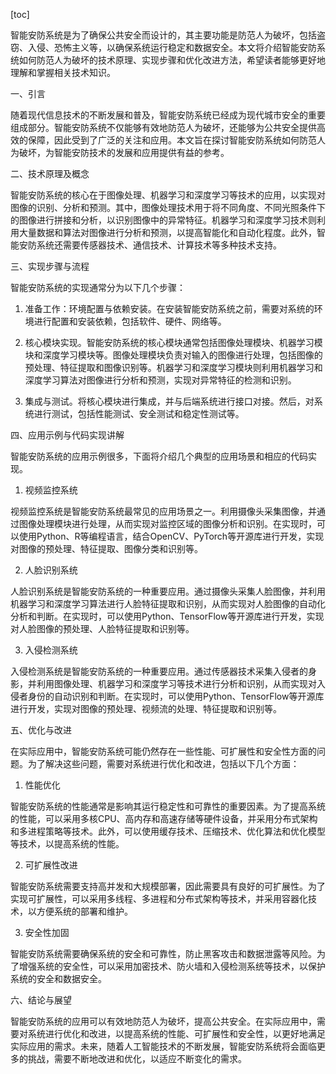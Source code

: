 
[toc]                    
                
                
智能安防系统是为了确保公共安全而设计的，其主要功能是防范人为破坏，包括盗窃、入侵、恐怖主义等，以确保系统运行稳定和数据安全。本文将介绍智能安防系统如何防范人为破坏的技术原理、实现步骤和优化改进方法，希望读者能够更好地理解和掌握相关技术知识。

一、引言

随着现代信息技术的不断发展和普及，智能安防系统已经成为现代城市安全的重要组成部分。智能安防系统不仅能够有效地防范人为破坏，还能够为公共安全提供高效的保障，因此受到了广泛的关注和应用。本文旨在探讨智能安防系统如何防范人为破坏，为智能安防技术的发展和应用提供有益的参考。

二、技术原理及概念

智能安防系统的核心在于图像处理、机器学习和深度学习等技术的应用，以实现对图像的识别、分析和预测。其中，图像处理技术用于将不同角度、不同光照条件下的图像进行拼接和分析，以识别图像中的异常特征。机器学习和深度学习技术则利用大量数据和算法对图像进行分析和预测，以提高智能化和自动化程度。此外，智能安防系统还需要传感器技术、通信技术、计算技术等多种技术支持。

三、实现步骤与流程

智能安防系统的实现通常分为以下几个步骤：

1. 准备工作：环境配置与依赖安装。在安装智能安防系统之前，需要对系统的环境进行配置和安装依赖，包括软件、硬件、网络等。

2. 核心模块实现。智能安防系统的核心模块通常包括图像处理模块、机器学习模块和深度学习模块等。图像处理模块负责对输入的图像进行处理，包括图像的预处理、特征提取和图像识别等。机器学习和深度学习模块则利用机器学习和深度学习算法对图像进行分析和预测，实现对异常特征的检测和识别。

3. 集成与测试。将核心模块进行集成，并与后端系统进行接口对接。然后，对系统进行测试，包括性能测试、安全测试和稳定性测试等。

四、应用示例与代码实现讲解

智能安防系统的应用示例很多，下面将介绍几个典型的应用场景和相应的代码实现。

1. 视频监控系统

视频监控系统是智能安防系统最常见的应用场景之一。利用摄像头采集图像，并通过图像处理模块进行处理，从而实现对监控区域的图像分析和识别。在实现时，可以使用Python、R等编程语言，结合OpenCV、PyTorch等开源库进行开发，实现对图像的预处理、特征提取、图像分类和识别等。

2. 人脸识别系统

人脸识别系统是智能安防系统的一种重要应用。通过摄像头采集人脸图像，并利用机器学习和深度学习算法进行人脸特征提取和识别，从而实现对人脸图像的自动化分析和判断。在实现时，可以使用Python、TensorFlow等开源库进行开发，实现对人脸图像的预处理、人脸特征提取和识别等。

3. 入侵检测系统

入侵检测系统是智能安防系统的一种重要应用。通过传感器技术采集入侵者的身影，并利用图像处理、机器学习和深度学习等技术进行分析和识别，从而实现对入侵者身份的自动识别和判断。在实现时，可以使用Python、TensorFlow等开源库进行开发，实现对图像的预处理、视频流的处理、特征提取和识别等。

五、优化与改进

在实际应用中，智能安防系统可能仍然存在一些性能、可扩展性和安全性方面的问题。为了解决这些问题，需要对系统进行优化和改进，包括以下几个方面：

1. 性能优化

智能安防系统的性能通常是影响其运行稳定性和可靠性的重要因素。为了提高系统的性能，可以采用多核CPU、高内存和高速存储等硬件设备，并采用分布式架构和多进程策略等技术。此外，可以使用缓存技术、压缩技术、优化算法和优化模型等技术，以提高系统的性能。

2. 可扩展性改进

智能安防系统需要支持高并发和大规模部署，因此需要具有良好的可扩展性。为了实现可扩展性，可以采用多线程、多进程和分布式架构等技术，并采用容器化技术，以方便系统的部署和维护。

3. 安全性加固

智能安防系统需要确保系统的安全和可靠性，防止黑客攻击和数据泄露等风险。为了增强系统的安全性，可以采用加密技术、防火墙和入侵检测系统等技术，以保护系统的安全和数据安全。

六、结论与展望

智能安防系统的应用可以有效地防范人为破坏，提高公共安全。在实际应用中，需要对系统进行优化和改进，以提高系统的性能、可扩展性和安全性，以更好地满足实际应用的需求。未来，随着人工智能技术的不断发展，智能安防系统将会面临更多的挑战，需要不断地改进和优化，以适应不断变化的需求。

